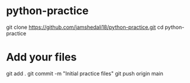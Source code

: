 # python-practice

git clone https://github.com/jamshedali18/python-practice.git
cd python-practice
# Add your files
git add .
git commit -m "Initial practice files"
git push origin main
 
